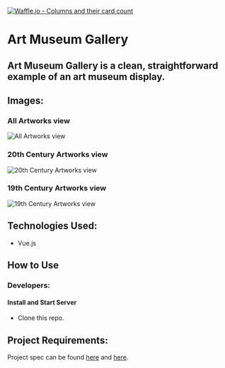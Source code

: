 [![Waffle.io - Columns and their card count](https://badge.waffle.io/alexanderela/art-museum-gallery.svg?columns=all)](https://waffle.io/alexanderela/art-museum-gallery)

# Art Museum Gallery

## Art Museum Gallery is a clean, straightforward example of an art museum display.

## Images:
### All Artworks view
![All Artworks view](./assets/images/app/all.png "All Artworks view")

### 20th Century Artworks view
![20th Century Artworks view](./assets/images/app/all.png "20th Century Artworks view")

### 19th Century Artworks view
![19th Century Artworks view](./assets/images/app/all.png "19th Century Artworks view")

## Technologies Used:
- Vue.js

## How to Use

### Developers:
#### Install and Start Server
* Clone this repo.


## Project Requirements:
Project spec can be found [here](http://frontend.turing.io/projects/final-countdown.html) and [here](https://gist.github.com/letakeane/16882c0604830c5482b25431a6a6cb19).
